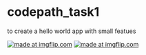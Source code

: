 # codepath_task1
to create a hello world app with small featues



<a href="https://imgflip.com/gif/2hzgxh"><img src="https://i.imgflip.com/2hzgxh.gif" title="made at imgflip.com"/></a>
<a href="https://imgflip.com/gif/2hzgsk"><img src="https://i.imgflip.com/2hzgsk.gif" title="made at imgflip.com"/></a>
